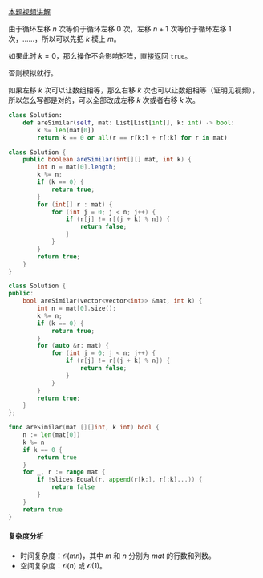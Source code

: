[本题视频讲解](https://www.bilibili.com/video/BV19N411j7Dj/)

由于循环左移 $n$ 次等价于循环左移 $0$ 次，左移 $n+1$ 次等价于循环左移 $1$ 次，……，所以可以先把 $k$ 模上 $m$。

如果此时 $k=0$，那么操作不会影响矩阵，直接返回 `true`。

否则模拟就行。

如果左移 $k$ 次可以让数组相等，那么右移 $k$ 次也可以让数组相等（证明见视频），所以怎么写都是对的，可以全部改成左移 $k$ 次或者右移 $k$ 次。

```py [sol-Python3]
class Solution:
    def areSimilar(self, mat: List[List[int]], k: int) -> bool:
        k %= len(mat[0])
        return k == 0 or all(r == r[k:] + r[:k] for r in mat)
```

```java [sol-Java]
class Solution {
    public boolean areSimilar(int[][] mat, int k) {
        int n = mat[0].length;
        k %= n;
        if (k == 0) {
            return true;
        }
        for (int[] r : mat) {
            for (int j = 0; j < n; j++) {
                if (r[j] != r[(j + k) % n]) {
                    return false;
                }
            }
        }
        return true;
    }
}
```

```cpp [sol-C++]
class Solution {
public:
    bool areSimilar(vector<vector<int>> &mat, int k) {
        int n = mat[0].size();
        k %= n;
        if (k == 0) {
            return true;
        }
        for (auto &r: mat) {
            for (int j = 0; j < n; j++) {
                if (r[j] != r[(j + k) % n]) {
                    return false;
                }
            }
        }
        return true;
    }
};
```

```go [sol-Go]
func areSimilar(mat [][]int, k int) bool {
	n := len(mat[0])
	k %= n
	if k == 0 {
		return true
	}
	for _, r := range mat {
		if !slices.Equal(r, append(r[k:], r[:k]...)) {
			return false
		}
	}
	return true
}
```

#### 复杂度分析

- 时间复杂度：$\mathcal{O}(mn)$，其中 $m$ 和 $n$ 分别为 $\textit{mat}$ 的行数和列数。
- 空间复杂度：$\mathcal{O}(n)$ 或 $\mathcal{O}(1)$。
